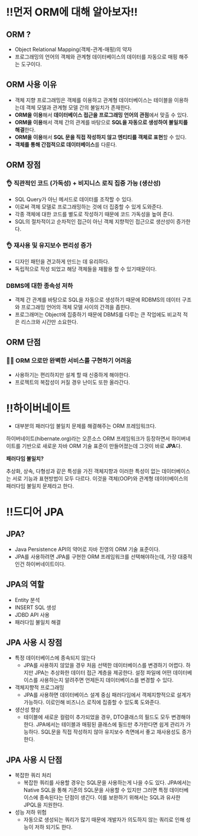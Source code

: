 # ‼️먼저 ORM에 대해 알아보자!!

## ORM ?

- Object Relational Mapping(객체-관계-매핑)의 약자
- 프로그래밍의 언어의 객체와 관계형 데이터베이스의 데이터를 자동으로 매핑 해주는 도구이다.

## ORM 사용 이유

- 객체 지향 프로그래밍은 객체를 이용하고 관계형 데이터베이스는 테이블을 이용하는데 객체 모델과 관계형 모델 간의 불일치가 존재한다.
- **ORM을 이용**해서 **데이터베이스 접근을 프로그래밍 언어의 관점**에서 맞출 수 있다.
- **ORM을 이용**해서 객체 간의 관계를 바탕으로 **SQL을 자동으로 생성하여 불일치를 해결**한다.
- **ORM을 이용**해서 **SQL 문을  직접 작성하지 않고 엔티티를 객체로 표현**할 수 있다.
- **객체를 통해 간접적으로 데이터베이스**를 다룬다.

## ORM 장점

### 👌 직관적인 코드 (가독성) + 비지니스 로직 집중 가능 (생산성)

- SQL Query가 아닌 메서드로 데이터를 조작할 수 있다.
- 이로써 객체 모델로 프로그래밍하는 것에 더 집중할 수 있게 도와준다.
- 각종 객체에 대한 코드를 별도로 작성하기 때문에 코드 가독성을 높여 준다.
- SQL의 절차적이고 순차적인 접근이 아닌 객체 지향적인 접근으로 생산성이 증가한다.

### 👌 재사용 및 유지보수 편리성 증가

- 디자인 패턴을 견고하게 만드는 데 유리하다.
- 독립적으로 작성 되었고 해당 객체들을 재활용 할 수 있기때문이다.

### DBMS에 대한 종속성 저하

- 객체 간 관계를 바탕으로 SQL을 자동으로 생성하기 때문에 RDBMS의 데이터 구조와 프로그래밍 언어의 객체 모델 사이의 간격을 좁힌다.
- 프로그래머는 Object에 집중하기 때문에 DBMS를 다루는 큰 작업에도 비교적 적은 리스크와 시간만 소요한다.

## ORM 단점

### 👌🏿 ORM 으로만 완벽한 서비스를 구현하기 어려움

- 사용하기는 편리하지만 설계 할 때 신중하게 해야한다.
- 프로젝트의 복잡성이 커질 경우 난이도 또한 올라간다.

# ‼️하이버네이트

- 대부분의 패러다임 불일치 문제를 해결해주는 ORM 프레임워크다.

하이버네이트(hibernate.org)라는 오픈소스 ORM 프레임워크가 등장하면서 하이버네이트를 기반으로 새로운 자바 ORM 기술 표준이 만들어졌는데 그것이 바로 **JPA**다.

**패러다임 불일치?**

추상화, 상속, 다형성과 같은 특성을 가진 객체지향과 이러한 특성이 없는 데이터베이스는 서로 기능과 표현방법이 모두 다르다. 이것을 객체(OOP)와 관계형 데이터베이스의 패러다임 불일치 문제라고 한다.

# ‼️드디어 JPA

## JPA?

- Java Persistence API의 약어로 자바 진영의 ORM 기술 표준이다.
- JPA를 사용하려면 JPA를 구현한 ORM 프레임워크를 선택해야하는데, 가장 대중적인건 하이버네이트이다.

## JPA의 역할

- Entity 분석
- INSERT SQL 생성
- JDBD API 사용
- 패러다임 불일치 해결

## JPA 사용 시 장점

- 특정 데이터베이스에 종속되지 않는다
    - JPA를 사용하지 않았을 경우 처음 선택한 데이터베이스를 변경하기 어렵다. 하지만 JPA는 추상화한 데이터 접근 계층을 제공한다. 설정 파일에 어떤 데이터베이스를 사용하는지 알려주면 언제든지 데이터베이스를 변경할 수 있다.
- 객체지향적 프로그래밍
    - JPA를 사용하면 데이터베이스 설계 중심 패러다임에서 객체지향적으로 설계가 가능하다. 이로인해 비즈니스 로직에 집중할 수 있도록 도와준다.
- 생산성 향상
    - 테이블에 새로운 컬럼이 추가되었을 경우, DTO클래스의 필드도 모두 변경해야 한다. JPA에서는 테이블과 매핑된 클래스에 필드만 추가한다면 쉽게 관리가 가능하다. SQL문을 직접 작성하지 않아 유지보수 측면에서 좋고 재사용성도 증가한다.

## JPA 사용 시 단점

- 복잡한 쿼리 처리
    - 복잡한 쿼리를 사용할 경우는 SQL문을 사용하는게 나을 수도 있다. JPA에서는 Native SQL을 통해 기존의 SQL문을 사용할 수 있지만 그러면 특정 데이터베이스에 종속된다는 단점이 생긴다. 이를 보완하기 위해서는 SQL과 유사한 JPQL을 지원한다.
- 성능 저하 위험
    - 자동으로 생성되는 쿼리가 많기 때문에 개발자가 의도하지 않는 쿼리로 인해 성능이 저하 되기도 한다.
